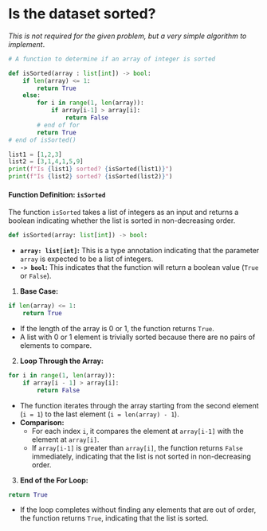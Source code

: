 # Is the dataset sorted?

_This is not required for the given problem, but a very simple algorithm to implement_.

```python
# A function to determine if an array of integer is sorted

def isSorted(array : list[int]) -> bool:
    if len(array) <= 1:
        return True
    else:
        for i in range(1, len(array)):
            if array[i-1] > array[i]:
                return False
        # end of for
        return True
# end of isSorted()

list1 = [1,2,3]
list2 = [3,1,4,1,5,9]
print(f"Is {list1} sorted? {isSorted(list1)}")
print(f"Is {list2} sorted? {isSorted(list2)}")
```

#### Function Definition: `isSorted`

The function `isSorted` takes a list of integers as an input and returns a boolean indicating whether the list is sorted in non-decreasing order.

```python
def isSorted(array: list[int]) -> bool:
```

* **`array: list[int]`:** This is a type annotation indicating that the parameter `array` is expected to be a list of integers.
* **`-> bool`:** This indicates that the function will return a boolean value (`True` or `False`).

1. **Base Case:**

```python
if len(array) <= 1:
    return True
```

* If the length of the array is 0 or 1, the function returns `True`.&#x20;
* A list with 0 or 1 element is trivially sorted because there are no pairs of elements to compare.

2. **Loop Through the Array:**

```python
for i in range(1, len(array)):
    if array[i - 1] > array[i]:
        return False
```

* The function iterates through the array starting from the second element (`i = 1`) to the last element (`i = len(array) - 1`).
* **Comparison:**
  * For each index `i`, it compares the element at `array[i-1]` with the element at `array[i]`.
  * If `array[i-1]` is greater than `array[i]`, the function returns `False` immediately, indicating that the list is not sorted in non-decreasing order.

3. **End of the For Loop:**

```python
return True
```

* If the loop completes without finding any elements that are out of order, the function returns `True`, indicating that the list is sorted.
